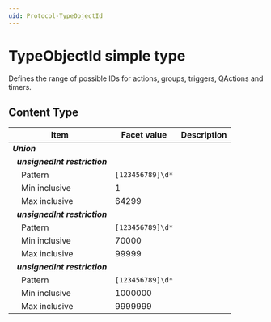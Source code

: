 ```yaml
---
uid: Protocol-TypeObjectId
---
```


# TypeObjectId simple type

Defines the range of possible IDs for actions, groups, triggers, QActions and timers.

## Content Type

|Item|Facet value|Description|
|--- |--- |--- |
|***Union***|||
|&nbsp;&nbsp;***unsignedInt restriction***|||
|&nbsp;&nbsp;&nbsp;&nbsp;Pattern|`[123456789]\d*`||
|&nbsp;&nbsp;&nbsp;&nbsp;Min inclusive|1||
|&nbsp;&nbsp;&nbsp;&nbsp;Max inclusive|64299||
|&nbsp;&nbsp;***unsignedInt restriction***|||
|&nbsp;&nbsp;&nbsp;&nbsp;Pattern|`[123456789]\d*`||
|&nbsp;&nbsp;&nbsp;&nbsp;Min inclusive|70000||
|&nbsp;&nbsp;&nbsp;&nbsp;Max inclusive|99999||
|&nbsp;&nbsp;***unsignedInt restriction***|||
|&nbsp;&nbsp;&nbsp;&nbsp;Pattern|`[123456789]\d*`||
|&nbsp;&nbsp;&nbsp;&nbsp;Min inclusive|1000000||
|&nbsp;&nbsp;&nbsp;&nbsp;Max inclusive|9999999||
